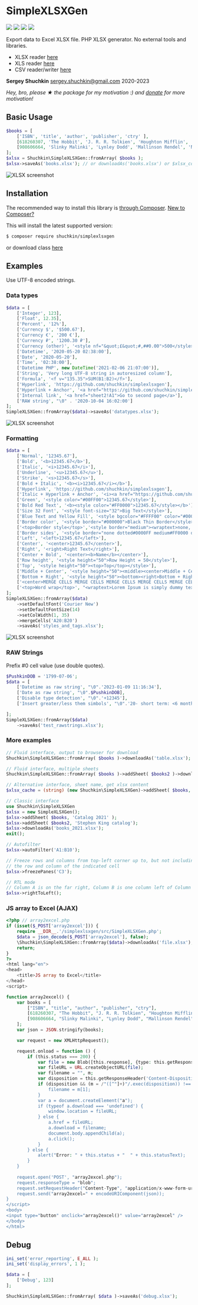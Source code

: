 # SimpleXLSXGen
[<img src="https://img.shields.io/github/license/shuchkin/simplexlsxgen" />](https://github.com/shuchkin/simplexlsxgen/blob/master/license.md) [<img src="https://img.shields.io/github/stars/shuchkin/simplexlsxgen" />](https://github.com/shuchkin/simplexlsxgen/stargazers) [<img src="https://img.shields.io/github/forks/shuchkin/simplexlsxgen" />](https://github.com/shuchkin/simplexlsxgen/network) [<img src="https://img.shields.io/github/issues/shuchkin/simplexlsxgen" />](https://github.com/shuchkin/simplexlsxgen/issues)

Export data to Excel XLSX file. PHP XLSX generator. No external tools and libraries.  
- XLSX reader [here](https://github.com/shuchkin/simplexlsx)
- XLS reader [here](https://github.com/shuchkin/simplexls)
- CSV reader/writer [here](https://github.com/shuchkin/simplecsv)

**Sergey Shuchkin** <sergey.shuchkin@gmail.com> 2020-2023<br/>

*Hey, bro, please ★ the package for my motivation :) and [donate](https://opencollective.com/simplexlsx) for more motivation!* 

## Basic Usage
```php
$books = [
    ['ISBN', 'title', 'author', 'publisher', 'ctry' ],
    [618260307, 'The Hobbit', 'J. R. R. Tolkien', 'Houghton Mifflin', 'USA'],
    [908606664, 'Slinky Malinki', 'Lynley Dodd', 'Mallinson Rendel', 'NZ']
];
$xlsx = Shuchkin\SimpleXLSXGen::fromArray( $books );
$xlsx->saveAs('books.xlsx'); // or downloadAs('books.xlsx') or $xlsx_content = (string) $xlsx 
```
![XLSX screenshot](books.png)

## Installation
The recommended way to install this library is [through Composer](https://getcomposer.org).
[New to Composer?](https://getcomposer.org/doc/00-intro.md)

This will install the latest supported version:
```bash
$ composer require shuchkin/simplexlsxgen
```
or download class [here](https://github.com/shuchkin/simplexlsxgen/blob/master/src/SimpleXLSXGen.php)

## Examples
Use UTF-8 encoded strings.
### Data types
```php
$data = [
    ['Integer', 123],
    ['Float', 12.35],
    ['Percent', '12%'],
    ['Currency $', '$500.67'],
    ['Currency €', '200 €'],
    ['Currency ₽', '1200.30 ₽'],
    ['Currency (other)', '<style nf="&quot;£&quot;#,##0.00">500</style>'],
    ['Datetime', '2020-05-20 02:38:00'],
    ['Date', '2020-05-20'],
    ['Time', '02:38:00'],
    ['Datetime PHP', new DateTime('2021-02-06 21:07:00')],
    ['String', 'Very long UTF-8 string in autoresized column'],
    ['Formula', '<f v="135.35">SUM(B1:B2)</f>'],
    ['Hyperlink', 'https://github.com/shuchkin/simplexlsxgen'],
    ['Hyperlink + Anchor', '<a href="https://github.com/shuchkin/simplexlsxgen">SimpleXLSXGen</a>'],
    ['Internal link', '<a href="sheet2!A1">Go to second page</a>'],
    ['RAW string', "\0" . '2020-10-04 16:02:00']
];
SimpleXLSXGen::fromArray($data)->saveAs('datatypes.xlsx');
```
![XLSX screenshot](datatypes.png)

### Formatting
```php
$data = [
    ['Normal', '12345.67'],
    ['Bold', '<b>12345.67</b>'],
    ['Italic', '<i>12345.67</i>'],
    ['Underline', '<u>12345.67</u>'],
    ['Strike', '<s>12345.67</s>'],
    ['Bold + Italic', '<b><i>12345.67</i></b>'],
    ['Hyperlink', 'https://github.com/shuchkin/simplexlsxgen'],
    ['Italic + Hyperlink + Anchor', '<i><a href="https://github.com/shuchkin/simplexlsxgen">SimpleXLSXGen</a></i>'],
    ['Green', '<style color="#00FF00">12345.67</style>'],
    ['Bold Red Text', '<b><style color="#FF0000">12345.67</style></b>'],
    ['Size 32 Font', '<style font-size="32">Big Text</style>'],
    ['Blue Text and Yellow Fill', '<style bgcolor="#FFFF00" color="#0000FF">12345.67</style>'],
    ['Border color', '<style border="#000000">Black Thin Border</style>'],
    ['<top>Border style</top>','<style border="medium"><wraptext>none, thin, medium, dashed, dotted, thick, double, hair, mediumDashed, dashDot,mediumDashDot, dashDotDot, mediumDashDotDot, slantDashDot</wraptext></style>'],
    ['Border sides', '<style border="none dotted#0000FF medium#FF0000 double">Top No + Right Dotted + Bottom medium + Left double</style>'],
    ['Left', '<left>12345.67</left>'],
    ['Center', '<center>12345.67</center>'],
    ['Right', '<right>Right Text</right>'],
    ['Center + Bold', '<center><b>Name</b></center>'],
    ['Row height', '<style height="50">Row Height = 50</style>'],
    ['Top', '<style height="50"><top>Top</top></style>'],
    ['Middle + Center', '<style height="50"><middle><center>Middle + Center</center></middle></style>'],
    ['Bottom + Right', '<style height="50"><bottom><right>Bottom + Right</right></bottom></style>'],
    ['<center>MERGE CELLS MERGE CELLS MERGE CELLS MERGE CELLS MERGE CELLS</center>', null],
    ['<top>Word wrap</top>', "<wraptext>Lorem Ipsum is simply dummy text of the printing and typesetting industry. Lorem Ipsum has been the industry's standard dummy text ever since the 1500s, when an unknown printer took a galley of type and scrambled it to make a type specimen book</wraptext>"],
];
SimpleXLSXGen::fromArray($data)
    ->setDefaultFont('Courier New')
    ->setDefaultFontSize(14)
    ->setColWidth(1, 35)
    ->mergeCells('A20:B20')
    ->saveAs('styles_and_tags.xlsx');
```
![XLSX screenshot](styles.png)

### RAW Strings
Prefix #0 cell value (use double quotes).
```php
$PushkinDOB = '1799-07-06';
$data = [
    ['Datetime as raw string', "\0".'2023-01-09 11:16:34'],
    ['Date as raw string', "\0".$PushkinDOB],
    ['Disable type detection', "\0".'+12345'],
    ['Insert greater/less them simbols', "\0".'20- short term: <6 month'],

];
SimpleXLSXGen::fromArray($data)
    ->saveAs('test_rawstrings.xlsx');
```

### More examples
```php
// Fluid interface, output to browser for download
Shuchkin\SimpleXLSXGen::fromArray( $books )->downloadAs('table.xlsx');

// Fluid interface, multiple sheets
Shuchkin\SimpleXLSXGen::fromArray( $books )->addSheet( $books2 )->download();

// Alternative interface, sheet name, get xlsx content
$xlsx_cache = (string) (new Shuchkin\SimpleXLSXGen)->addSheet( $books, 'Modern style');

// Classic interface
use Shuchkin\SimpleXLSXGen
$xlsx = new SimpleXLSXGen();
$xlsx->addSheet( $books, 'Catalog 2021' );
$xlsx->addSheet( $books2, 'Stephen King catalog');
$xlsx->downloadAs('books_2021.xlsx');
exit();

// Autofilter
$xlsx->autoFilter('A1:B10');

// Freeze rows and columns from top-left corner up to, but not including,
// the row and column of the indicated cell
$xlsx->freezePanes('C3');

// RTL mode
// Column A is on the far right, Column B is one column left of Column A, and so on. Also, information in cells is displayed in the Right to Left format.
$xlsx->rightToLeft();

```
### JS array to Excel (AJAX)
```php
<?php // array2excel.php
if (isset($_POST['array2excel'])) {
    require __DIR__.'/simplexlsxgen/src/SimpleXLSXGen.php';
    $data = json_decode($_POST['array2excel'], false);
    \Shuchkin\SimpleXLSXGen::fromArray($data)->downloadAs('file.xlsx');
    return;
}
?>
<html lang="en">
<head>
    <title>JS array to Excel</title>
</head>
<script>

function array2excel() {
    var books = [
        ["ISBN", "title", "author", "publisher", "ctry"],
        [618260307, "The Hobbit", "J. R. R. Tolkien", "Houghton Mifflin", "USA"],
        [908606664, "Slinky Malinki", "Lynley Dodd", "Mallinson Rendel", "NZ"]
    ];
    var json = JSON.stringify(books);

    var request = new XMLHttpRequest();

    request.onload = function () {
        if (this.status === 200) {
            var file = new Blob([this.response], {type: this.getResponseHeader('Content-Type')});
            var fileURL = URL.createObjectURL(file);
            var filename = "", m;
            var disposition = this.getResponseHeader('Content-Disposition');
            if (disposition && (m = /"([^"]+)"/.exec(disposition)) !== null) {
                filename = m[1];
            }
            var a = document.createElement("a");
            if (typeof a.download === 'undefined') {
                window.location = fileURL;
            } else {
                a.href = fileURL;
                a.download = filename;
                document.body.appendChild(a);
                a.click();
            }
        } else {
            alert("Error: " + this.status + "  " + this.statusText);
        }
    }
    
    request.open('POST', "array2excel.php");
    request.responseType = "blob";
    request.setRequestHeader("Content-Type", "application/x-www-form-urlencoded");
    request.send("array2excel=" + encodeURIComponent(json));
}
</script>
<body>
<input type="button" onclick="array2excel()" value="array2excel" />
</body>
</html>
```

## Debug
```php
ini_set('error_reporting', E_ALL );
ini_set('display_errors', 1 );

$data = [
    ['Debug', 123]
];

Shuchkin\SimpleXLSXGen::fromArray( $data )->saveAs('debug.xlsx');
```
